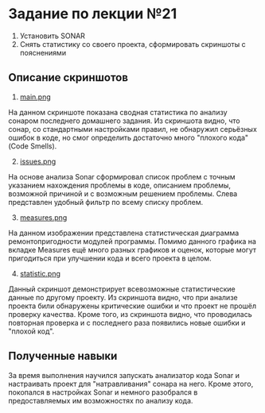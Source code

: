 # Задание по лекции №21

1. Установить SONAR
2. Снять статистику со своего проекта, сформировать скриншоты с пояснениями


## Описание скриншотов

1. [main.png](https://github.com/sbt-java-school/vladimir.varygin/blob/master/lesson21/main.png)

На данном скриншоте показана сводная статистика по анализу сонаром последнего 
домашнего задания. Из скриншота видно, что сонар, со стандартными настройками
правил, не обнаружил серьёзных ошибок в коде, но смог определить достаточно много
"плохого кода" (Code Smells).

2. [issues.png](https://github.com/sbt-java-school/vladimir.varygin/blob/master/lesson21/issues.png)

На основе анализа Sonar сформировал список проблем с точным указанием нахождения
проблемы в коде, описанием проблемы, возможной причиной и с возможным решением проблемы.
Слева представлен удобный фильтр по всему списку проблем.

3. [measures.png](https://github.com/sbt-java-school/vladimir.varygin/blob/master/lesson21/measures.png)

На данном изображении представлена статистическая диаграмма ремонтопригодности модулей 
программы. Помимо данного графика на вкладке Measures ещё много разных графиков и оценок,
которые могут пригодиться при улучшении кода и всего проекта в целом.

4. [statistic.png](https://github.com/sbt-java-school/vladimir.varygin/blob/master/lesson21/statistic.png)

Данный скриншот демонстрирует всевозможные статистические данные по другому проекту.
Из скриншота видно, что при анализе проекта били обнаружены критические ошибки и что
проект не прошёл проверку качества. Кроме того, из скриншота видно, что проводилась
повторная проверка и с последнего раза появились новые ошибки и "плохой код".
 

## Полученные навыки

За время выполнения научился запускать анализатор кода Sonar и настраивать проект
для "натравливания" сонара на него. Кроме этого, покопался в настройках Sonar и немного
разобрался в предоставляемых им возможностях по анализу кода.

